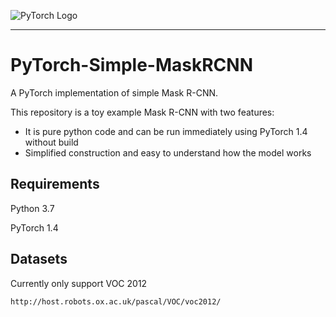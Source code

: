 ![PyTorch Logo](https://github.com/pytorch/pytorch/blob/master/docs/source/_static/img/pytorch-logo-dark.png)

--------------------------------------------------------------------------------
# PyTorch-Simple-MaskRCNN
A PyTorch implementation of simple Mask R-CNN.

This repository is a toy example Mask R-CNN with two features:
- It is pure python code and can be run immediately using PyTorch 1.4 without build
- Simplified construction and easy to understand how the model works

## Requirements

Python 3.7

PyTorch 1.4

## Datasets

Currently only support VOC 2012
```
http://host.robots.ox.ac.uk/pascal/VOC/voc2012/
```
